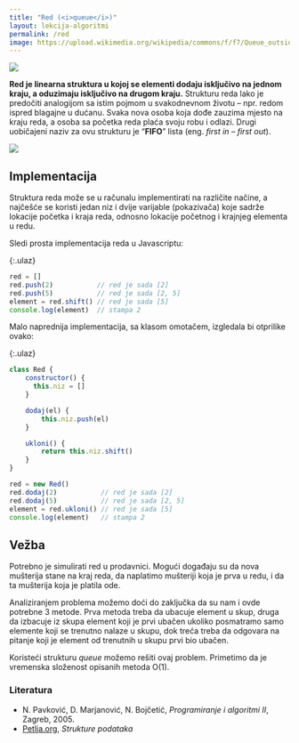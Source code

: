 ```yaml
---
title: "Red (<i>queue</i>)"
layout: lekcija-algoritmi
permalink: /red
image: https://upload.wikimedia.org/wikipedia/commons/f/f7/Queue_outside_a_soup_kitchen_at_Klostertorv_in_%C3%85lborg_1943.jpg
---
```


![]({{page.image}})

**Red je linearna struktura u kojoj se elementi dodaju isključivo na jednom kraju, a oduzimaju isključivo na drugom kraju.** Strukturu reda lako je predočiti analogijom sa istim pojmom u svakodnevnom životu – npr. redom ispred blagajne u dućanu. Svaka nova osoba koja dođe zauzima mjesto na kraju reda, a osoba sa početka reda plaća svoju robu i odlazi. Drugi uobičajeni naziv za ovu strukturu je “**FIFO**” lista (eng. *first in – first out*).

![](https://upload.wikimedia.org/wikipedia/commons/thumb/4/45/Queue_algorithmn.jpg/600px-Queue_algorithmn.jpg)

## Implementacija

Struktura reda može se u računalu implementirati na različite načine, a najčešće se koristi jedan niz i dvije varijable (pokazivača) koje sadrže lokacije početka i kraja reda, odnosno lokacije početnog i krajnjeg elementa u redu.

Sledi prosta implementacija reda u Javascriptu:

{:.ulaz}
```js
red = []
red.push(2)           // red je sada [2]
red.push(5)           // red je sada [2, 5]
element = red.shift() // red je sada [5]
console.log(element)  // stampa 2
```

Malo naprednija implementacija, sa klasom omotačem, izgledala bi otprilike ovako:

{:.ulaz}
```js
class Red {
    constructor() {
      this.niz = []
    }

    dodaj(el) {
        this.niz.push(el)
    }

    ukloni() {
        return this.niz.shift()
    }
}

red = new Red()
red.dodaj(2)           // red je sada [2]
red.dodaj(5)           // red je sada [2, 5]
element = red.ukloni() // red je sada [5]
console.log(element)   // stampa 2
```

## Vežba

Potrebno je simulirati red u prodavnici. Mogući događaju su da nova mušterija stane na kraj reda, da naplatimo mušteriji koja je prva u redu, i da ta mušterija koja je platila ode.

Analiziranjem problema možemo doći do zaključka da su nam i ovde potrebne 3 metode. Prva metoda treba da ubacuje element u skup, druga da izbacuje iz skupa element koji je prvi ubačen ukoliko posmatramo samo elemente koji se trenutno nalaze u skupu, dok treća treba da odgovara na pitanje koji je element od trenutnih u skupu prvi bio ubačen.

Koristeći strukturu *queue* možemo rešiti ovaj problem. Primetimo da je vremenska složenost opisanih metoda O(1).


### Literatura

- N. Pavković, D. Marjanović, N. Bojčetić, *Programiranje i algoritmi II*, Zagreb, 2005.
- [Petlja.org](https://petlja.org/BubbleBee/r/Lectures/strukture-podataka-1), *Strukture podataka*
